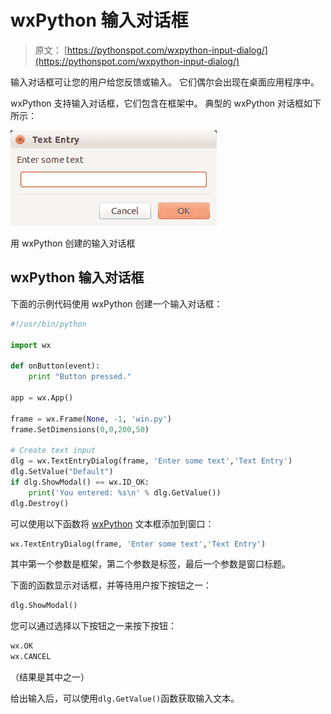 # wxPython 输入对话框

> 原文： [https://pythonspot.com/wxpython-input-dialog/](https://pythonspot.com/wxpython-input-dialog/)

输入对话框可让您的用户给您反馈或输入。 它们偶尔会出现在桌面应用程序中。

wxPython 支持输入对话框，它们包含在框架中。 典型的 wxPython 对话框如下所示：

![wx input](img/38adcfbb184729e5d1d74b09ba622436.jpg)

用 wxPython 创建的输入对话框

## wxPython 输入对话框

下面的示例代码使用 wxPython 创建一个输入对话框：

```py
#!/usr/bin/python

import wx

def onButton(event):
    print "Button pressed."

app = wx.App()

frame = wx.Frame(None, -1, 'win.py')
frame.SetDimensions(0,0,200,50)

# Create text input
dlg = wx.TextEntryDialog(frame, 'Enter some text','Text Entry')
dlg.SetValue("Default")
if dlg.ShowModal() == wx.ID_OK:
    print('You entered: %s\n' % dlg.GetValue())
dlg.Destroy()

```

可以使用以下函数将 [wxPython](https://pythonspot.com/wx/) 文本框添加到窗口：

```py
wx.TextEntryDialog(frame, 'Enter some text','Text Entry')

```

其中第一个参数是框架，第二个参数是标签，最后一个参数是窗口标题。

下面的函数显示对话框，并等待用户按下按钮之一：

```py
dlg.ShowModal()

```

您可以通过选择以下按钮之一来按下按钮：

```py
wx.OK
wx.CANCEL

```

（结果是其中之一）

给出输入后，可以使用`dlg.GetValue()`函数获取输入文本。